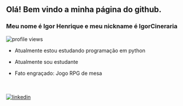 ## Olá! Bem vindo a minha página do github.
### Meu nome é Igor Henrique e meu nickname é IgorCineraria 

<p align="left"> <img src="https://komarev.com/ghpvc/?username=IgorCineraria&color=purple" alt="profile views"/> </p>

- Atualmente estou estudando programação em python

- Atualmente sou estudante 

- Fato engraçado: Jogo RPG de mesa


<br><br>
<a href="https://www.linkedin.com/in/igor-henrique-fernandes-de-araújo-058b90246" target="_blank">
	<img src="https://img.shields.io/badge/-IgorCineraria-05122A?style=flat&logo=linkedin" alt="linkedin"/>
	<a/>
